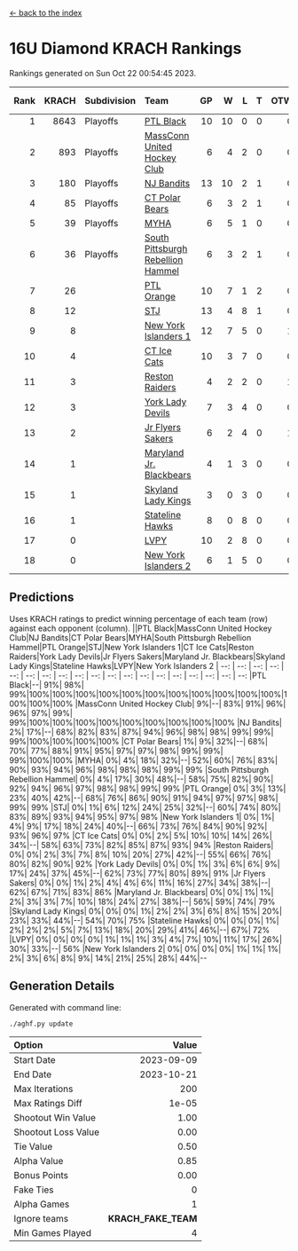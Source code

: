 [<- back to the index](readme.md)
# 16U Diamond KRACH Rankings
Rankings generated on Sun Oct 22 00:54:45 2023.

Rank|KRACH|Subdivision|Team|GP|W|L|T|OTW|OTL|SoS|Exp Wins|Win Diff
---:|---:|:---|:---|---:|---:|---:|---:|---:|---:|---:|---:|---:
1|8643|Playoffs|[PTL Black](https://gamesheetstats.com/seasons/3663/teams/140833/schedule)|10|10|0|0|0|0|169|10.8|-0.0
2|893|Playoffs|[MassConn United Hockey Club](https://gamesheetstats.com/seasons/3663/teams/140835/schedule)|6|4|2|0|0|0|2522|4.8|-0.0
3|180|Playoffs|[NJ Bandits](https://gamesheetstats.com/seasons/3663/teams/140836/schedule)|13|10|2|1|0|0|145|11.3|-0.0
4|85|Playoffs|[CT Polar Bears](https://gamesheetstats.com/seasons/3663/teams/140834/schedule)|6|3|2|1|0|0|77|4.4|0.0
5|39|Playoffs|[MYHA](https://gamesheetstats.com/seasons/3663/teams/140838/schedule)|6|5|1|0|0|0|28|5.9|0.0
6|36|Playoffs|[South Pittsburgh Rebellion Hammel](https://gamesheetstats.com/seasons/3663/teams/140839/schedule)|6|3|2|1|0|0|1254|4.4|0.0
7|26||[PTL Orange](https://gamesheetstats.com/seasons/3663/teams/140842/schedule)|10|7|1|2|0|0|8|8.9|0.0
8|12||[STJ](https://gamesheetstats.com/seasons/3663/teams/140841/schedule)|13|4|8|1|0|1|1266|5.4|0.0
9|8||[New York Islanders 1](https://gamesheetstats.com/seasons/3663/teams/140847/schedule)|12|7|5|0|1|0|22|7.9|0.0
10|4||[CT Ice Cats](https://gamesheetstats.com/seasons/3663/teams/140846/schedule)|10|3|7|0|0|0|984|3.9|0.0
11|3||[Reston Raiders](https://gamesheetstats.com/seasons/3663/teams/140850/schedule)|4|2|2|0|1|0|7|2.9|0.0
12|3||[York Lady Devils](https://gamesheetstats.com/seasons/3663/teams/140845/schedule)|7|3|4|0|0|1|1091|3.9|0.0
13|2||[Jr Flyers Sakers](https://gamesheetstats.com/seasons/3663/teams/140843/schedule)|6|2|4|0|1|0|31|2.9|0.0
14|1||[Maryland Jr. Blackbears](https://gamesheetstats.com/seasons/3663/teams/140848/schedule)|4|1|3|0|0|1|1736|1.9|0.0
15|1||[Skyland Lady Kings](https://gamesheetstats.com/seasons/3663/teams/140849/schedule)|3|0|3|0|0|0|11|0.9|0.0
16|1||[Stateline Hawks](https://gamesheetstats.com/seasons/3663/teams/140840/schedule)|8|0|8|0|0|0|1970|0.9|0.0
17|0||[LVPY](https://gamesheetstats.com/seasons/3663/teams/140844/schedule)|10|2|8|0|0|0|19|2.9|0.0
18|0||[New York Islanders 2](https://gamesheetstats.com/seasons/3663/teams/140851/schedule)|6|1|5|0|0|0|7|1.9|0.0

## Predictions
Uses KRACH ratings to predict winning percentage of each team (row) against each opponent (column).
||PTL Black|MassConn United Hockey Club|NJ Bandits|CT Polar Bears|MYHA|South Pittsburgh Rebellion Hammel|PTL Orange|STJ|New York Islanders 1|CT Ice Cats|Reston Raiders|York Lady Devils|Jr Flyers Sakers|Maryland Jr. Blackbears|Skyland Lady Kings|Stateline Hawks|LVPY|New York Islanders 2
| --: | --: | --: | --: | --: | --: | --: | --: | --: | --: | --: | --: | --: | --: | --: | --: | --: | --: | --: 
|PTL Black|--| 91%| 98%| 99%|100%|100%|100%|100%|100%|100%|100%|100%|100%|100%|100%|100%|100%|100%
|MassConn United Hockey Club|  9%|--| 83%| 91%| 96%| 96%| 97%| 99%| 99%|100%|100%|100%|100%|100%|100%|100%|100%|100%
|NJ Bandits|  2%| 17%|--| 68%| 82%| 83%| 87%| 94%| 96%| 98%| 98%| 99%| 99%| 99%|100%|100%|100%|100%
|CT Polar Bears|  1%|  9%| 32%|--| 68%| 70%| 77%| 88%| 91%| 95%| 97%| 97%| 98%| 99%| 99%| 99%|100%|100%
|MYHA|  0%|  4%| 18%| 32%|--| 52%| 60%| 76%| 83%| 90%| 93%| 94%| 96%| 98%| 98%| 98%| 99%| 99%
|South Pittsburgh Rebellion Hammel|  0%|  4%| 17%| 30%| 48%|--| 58%| 75%| 82%| 90%| 92%| 94%| 96%| 97%| 98%| 98%| 99%| 99%
|PTL Orange|  0%|  3%| 13%| 23%| 40%| 42%|--| 68%| 76%| 86%| 90%| 91%| 94%| 97%| 97%| 98%| 99%| 99%
|STJ|  0%|  1%|  6%| 12%| 24%| 25%| 32%|--| 60%| 74%| 80%| 83%| 89%| 93%| 94%| 95%| 97%| 98%
|New York Islanders 1|  0%|  1%|  4%|  9%| 17%| 18%| 24%| 40%|--| 66%| 73%| 76%| 84%| 90%| 92%| 93%| 96%| 97%
|CT Ice Cats|  0%|  0%|  2%|  5%| 10%| 10%| 14%| 26%| 34%|--| 58%| 63%| 73%| 82%| 85%| 87%| 93%| 94%
|Reston Raiders|  0%|  0%|  2%|  3%|  7%|  8%| 10%| 20%| 27%| 42%|--| 55%| 66%| 76%| 80%| 82%| 90%| 92%
|York Lady Devils|  0%|  0%|  1%|  3%|  6%|  6%|  9%| 17%| 24%| 37%| 45%|--| 62%| 73%| 77%| 80%| 89%| 91%
|Jr Flyers Sakers|  0%|  0%|  1%|  2%|  4%|  4%|  6%| 11%| 16%| 27%| 34%| 38%|--| 62%| 67%| 71%| 83%| 86%
|Maryland Jr. Blackbears|  0%|  0%|  1%|  1%|  2%|  3%|  3%|  7%| 10%| 18%| 24%| 27%| 38%|--| 56%| 59%| 74%| 79%
|Skyland Lady Kings|  0%|  0%|  0%|  1%|  2%|  2%|  3%|  6%|  8%| 15%| 20%| 23%| 33%| 44%|--| 54%| 70%| 75%
|Stateline Hawks|  0%|  0%|  0%|  1%|  2%|  2%|  2%|  5%|  7%| 13%| 18%| 20%| 29%| 41%| 46%|--| 67%| 72%
|LVPY|  0%|  0%|  0%|  0%|  1%|  1%|  1%|  3%|  4%|  7%| 10%| 11%| 17%| 26%| 30%| 33%|--| 56%
|New York Islanders 2|  0%|  0%|  0%|  0%|  1%|  1%|  1%|  2%|  3%|  6%|  8%|  9%| 14%| 21%| 25%| 28%| 44%|--

## Generation Details

Generated with command line:
```
./aghf.py update
```

| Option | Value |
| :----- | ----: |
| Start Date | 2023-09-09 |
| End Date | 2023-10-21 |
| Max Iterations | 200 |
| Max Ratings Diff | 1e-05 |
| Shootout Win Value | 1.00 |
| Shootout Loss Value | 0.00 |
| Tie Value | 0.50 |
| Alpha Value | 0.85 |
| Bonus Points | 0.00 |
| Fake Ties | 0 |
| Alpha Games | 1 |
| Ignore teams | __KRACH_FAKE_TEAM__ |
| Min Games Played | 4 |

